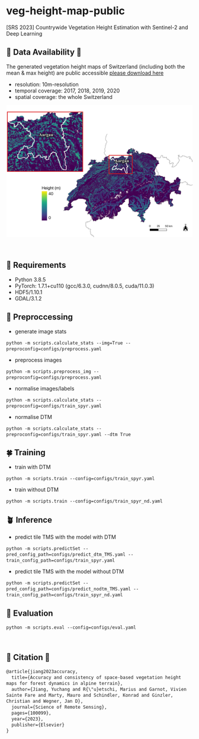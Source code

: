 # veg-height-map-public
[SRS 2023] Countrywide Vegetation Height Estimation with Sentinel-2 and Deep Learning

## :evergreen_tree: Data Availability :evergreen_tree:
The generated vegetation height maps of Switzerland (including both the mean & max height) are public accessible [please download here](https://doi.org/10.5281/zenodo.8283347)
- resolution: 10m-resolution
- temporal coverage: 2017, 2018, 2019, 2020
- spatial coverage: the whole Switzerland

![demo_map_2019](./assets/wsl_map_2017.jpg)



<br/>

## :herb: Requirements 

- Python 3.8.5
- PyTorch: 1.7.1+cu110 (gcc/6.3.0, cudnn/8.0.5, cuda/11.0.3)
- HDF5/1.10.1
- GDAL/3.1.2

## :deciduous_tree: Preproccessing 
- generate image stats
```
python -m scripts.calculate_stats --img=True --preproconfig=configs/preprocess.yaml
```

- preprocess images
```
python -m scripts.preprocess_img --preproconfig=configs/preprocess.yaml
```
- normalise images/labels
```
python -m scripts.calculate_stats --preproconfig=configs/train_spyr.yaml
```
- normalise DTM
```
python -m scripts.calculate_stats --preproconfig=configs/train_spyr.yaml --dtm True
```

## :four_leaf_clover:	 Training 
- train with DTM
```
python -m scripts.train --config=configs/train_spyr.yaml
```
- train without DTM
```
python -m scripts.train --config=configs/train_spyr_nd.yaml
```

## :potted_plant: Inference 
- predict tile TMS with the model with DTM
```
python -m scripts.predictSet --pred_config_path=configs/predict_dtm_TMS.yaml --train_config_path=configs/train_spyr.yaml
```
- predict tile TMS with the model without DTM
```
python -m scripts.predictSet --pred_config_path=configs/predict_nodtm_TMS.yaml --train_config_path=configs/train_spyr_nd.yaml
```

## :cactus: Evaluation
```
python -m scripts.eval --config=configs/eval.yaml
```

<br/>



## :seedling: Citation  :seedling:
```
@article{jiang2023accuracy,
  title={Accuracy and consistency of space-based vegetation height maps for forest dynamics in alpine terrain},
  author={Jiang, Yuchang and R{\"u}etschi, Marius and Garnot, Vivien Sainte Fare and Marty, Mauro and Schindler, Konrad and Ginzler, Christian and Wegner, Jan D},
  journal={Science of Remote Sensing},
  pages={100099},
  year={2023},
  publisher={Elsevier}
}
```
